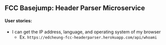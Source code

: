 ## FCC Basejump: Header Parser Microservice
#### User stories:

* I can get the IP address, language, and operating system of my browser
  * Ex. `https://edcheung-fcc-headerparser.herokuapp.com/api/whoami`
